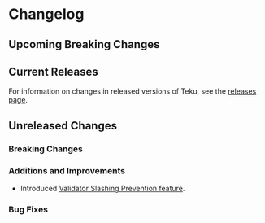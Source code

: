 # Changelog

## Upcoming Breaking Changes

## Current Releases

For information on changes in released versions of Teku, see
the [releases page](https://github.com/Consensys/teku/releases).

## Unreleased Changes

### Breaking Changes

### Additions and Improvements
- Introduced [Validator Slashing Prevention feature](https://docs.teku.consensys.io/how-to/prevent-slashing/detect-slashing).

### Bug Fixes
